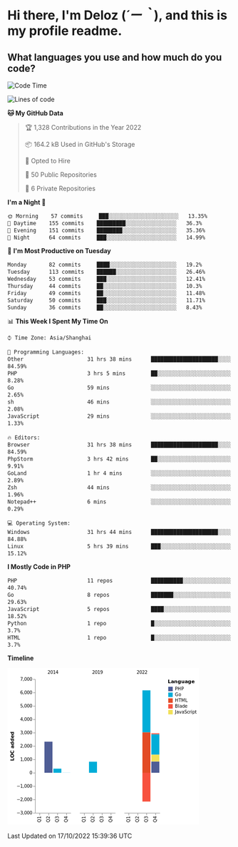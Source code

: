 # **Hi there, I'm Deloz (*´ー｀*), and this is my profile readme.**
<!--  [![Profile views](https://gpvc.arturio.dev/dank-del)](https://github.com/dank-del) -->
## **What languages you use and how much do you code?**

<!--START_SECTION:waka-->
![Code Time](http://img.shields.io/badge/Code%20Time-45%20hrs%202%20mins-blue)

![Lines of code](https://img.shields.io/badge/From%20Hello%20World%20I%27ve%20Written-10%20Thousand%20lines%20of%20code-blue)

**🐱 My GitHub Data** 

> 🏆 1,328 Contributions in the Year 2022
 > 
> 📦 164.2 kB Used in GitHub's Storage 
 > 
> 💼 Opted to Hire
 > 
> 📜 50 Public Repositories 
 > 
> 🔑 6 Private Repositories  
 > 
**I'm a Night 🦉** 

```text
🌞 Morning    57 commits     ███░░░░░░░░░░░░░░░░░░░░░░   13.35% 
🌆 Daytime    155 commits    █████████░░░░░░░░░░░░░░░░   36.3% 
🌃 Evening    151 commits    ████████░░░░░░░░░░░░░░░░░   35.36% 
🌙 Night      64 commits     ███░░░░░░░░░░░░░░░░░░░░░░   14.99%

```
📅 **I'm Most Productive on Tuesday** 

```text
Monday       82 commits     ████░░░░░░░░░░░░░░░░░░░░░   19.2% 
Tuesday      113 commits    ██████░░░░░░░░░░░░░░░░░░░   26.46% 
Wednesday    53 commits     ███░░░░░░░░░░░░░░░░░░░░░░   12.41% 
Thursday     44 commits     ██░░░░░░░░░░░░░░░░░░░░░░░   10.3% 
Friday       49 commits     ██░░░░░░░░░░░░░░░░░░░░░░░   11.48% 
Saturday     50 commits     ███░░░░░░░░░░░░░░░░░░░░░░   11.71% 
Sunday       36 commits     ██░░░░░░░░░░░░░░░░░░░░░░░   8.43%

```


📊 **This Week I Spent My Time On** 

```text
⌚︎ Time Zone: Asia/Shanghai

💬 Programming Languages: 
Other                    31 hrs 38 mins      █████████████████████░░░░   84.59% 
PHP                      3 hrs 5 mins        ██░░░░░░░░░░░░░░░░░░░░░░░   8.28% 
Go                       59 mins             ░░░░░░░░░░░░░░░░░░░░░░░░░   2.65% 
sh                       46 mins             ░░░░░░░░░░░░░░░░░░░░░░░░░   2.08% 
JavaScript               29 mins             ░░░░░░░░░░░░░░░░░░░░░░░░░   1.33%

🔥 Editors: 
Browser                  31 hrs 38 mins      █████████████████████░░░░   84.59% 
PhpStorm                 3 hrs 42 mins       ██░░░░░░░░░░░░░░░░░░░░░░░   9.91% 
GoLand                   1 hr 4 mins         ░░░░░░░░░░░░░░░░░░░░░░░░░   2.89% 
Zsh                      44 mins             ░░░░░░░░░░░░░░░░░░░░░░░░░   1.96% 
Notepad++                6 mins              ░░░░░░░░░░░░░░░░░░░░░░░░░   0.29%

💻 Operating System: 
Windows                  31 hrs 44 mins      █████████████████████░░░░   84.88% 
Linux                    5 hrs 39 mins       ███░░░░░░░░░░░░░░░░░░░░░░   15.12%

```

**I Mostly Code in PHP** 

```text
PHP                      11 repos            ██████████░░░░░░░░░░░░░░░   40.74% 
Go                       8 repos             ███████░░░░░░░░░░░░░░░░░░   29.63% 
JavaScript               5 repos             ████░░░░░░░░░░░░░░░░░░░░░   18.52% 
Python                   1 repo              █░░░░░░░░░░░░░░░░░░░░░░░░   3.7% 
HTML                     1 repo              █░░░░░░░░░░░░░░░░░░░░░░░░   3.7%

```


**Timeline**

![Chart not found](https://raw.githubusercontent.com/deloz/deloz/main/charts/bar_graph.png) 


 Last Updated on 17/10/2022 15:39:36 UTC
<!--END_SECTION:waka-->
